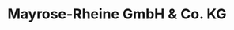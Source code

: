 ---
title: "Mayrose-Rheine GmbH & Co. KG"
url: /rheine/mayrose-rheine-gmbh-und-co-kg/
shop: Baumarkt
---